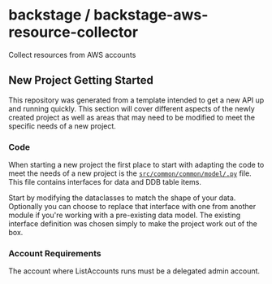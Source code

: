 # backstage / backstage-aws-resource-collector

Collect resources from AWS accounts


## New Project Getting Started
This repository was generated from a template intended to get a new API up and running quickly. This section will cover different aspects of the newly created project as well as areas that may need to be modified to meet the specific needs of a new project.


### Code
When starting a new project the first place to start with adapting the code to meet the needs of a new project is the [`src/common/common/model/.py`](src/common/common/model/.py) file. This file contains interfaces for data and DDB table items.

Start by modifying the dataclasses to match the shape of your data. Optionally you can choose to replace that interface with one from another module if you're working with a pre-existing data model. The existing interface definition was chosen simply to make the project work out of the box.

### Account Requirements
The account where ListAccounts runs must be a delegated admin account.